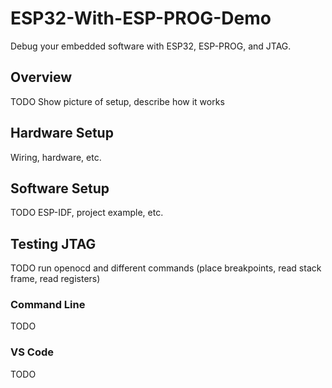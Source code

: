 # ESP32-With-ESP-PROG-Demo
Debug your embedded software with ESP32, ESP-PROG, and JTAG.

## Overview

TODO Show picture of setup, describe how it works

## Hardware Setup

Wiring, hardware, etc.

## Software Setup

TODO ESP-IDF, project example, etc.

## Testing JTAG

TODO run openocd and different commands (place breakpoints, read stack frame, read registers)

### Command Line

TODO

### VS Code

TODO
